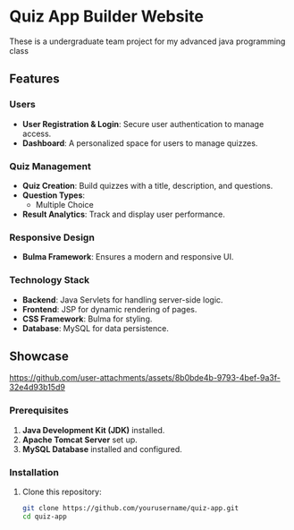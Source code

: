 # Quiz App Builder Website

These is  a undergraduate team project for my advanced java programming class

## Features

### Users
- **User Registration & Login**: Secure user authentication to manage access.
- **Dashboard**: A personalized space for users to manage quizzes.
  
### Quiz Management
- **Quiz Creation**: Build quizzes with a title, description, and questions.
- **Question Types**: 
  - Multiple Choice
- **Result Analytics**: Track and display user performance.

### Responsive Design
- **Bulma Framework**: Ensures a modern and responsive UI.

### Technology Stack
- **Backend**: Java Servlets for handling server-side logic.
- **Frontend**: JSP for dynamic rendering of pages.
- **CSS Framework**: Bulma for styling.
- **Database**: MySQL for data persistence.

## Showcase

https://github.com/user-attachments/assets/8b0bde4b-9793-4bef-9a3f-32e4d93b15d9


### Prerequisites
1. **Java Development Kit (JDK)** installed.
2. **Apache Tomcat Server** set up.
3. **MySQL Database** installed and configured.

### Installation
1. Clone this repository:
   ```bash
   git clone https://github.com/yourusername/quiz-app.git
   cd quiz-app


